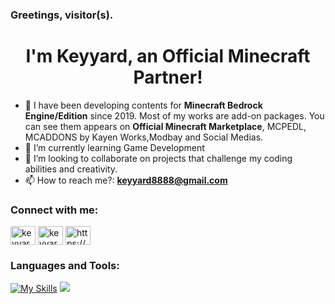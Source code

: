 ### Greetings, visitor(s).
<h1 align="center">I'm Keyyard, an Official Minecraft Partner!</h1>

- 🔭 I have been developing contents for **Minecraft Bedrock Engine/Edition** since 2019. Most of my works are add-on packages. You can see them appears on **Official Minecraft Marketplace**, MCPEDL, MCADDONS by Kayen Works,Modbay and Social Medias.
- 🌱 I’m currently learning Game Development
- 👯 I’m looking to collaborate on projects that challenge my coding abilities and creativity.
- 📫 How to reach me?: **keyyard8888@gmail.com** 

<h3 align="left">Connect with me:</h3>
<p align="left">
<a href="https://twitter.com/keyyard" target="blank"><img align="center" src="https://raw.githubusercontent.com/rahuldkjain/github-profile-readme-generator/master/src/images/icons/Social/twitter.svg" alt="keyyard" height="30" width="40" /></a>
<a href="https://www.youtube.com/c/keyyard" target="blank"><img align="center" src="https://raw.githubusercontent.com/rahuldkjain/github-profile-readme-generator/master/src/images/icons/Social/youtube.svg" alt="keyyard" height="30" width="40" /></a>
<a href="https://discord.gg/https://discord.gg/s2VfQr69uz" target="blank"><img align="center" src="https://raw.githubusercontent.com/rahuldkjain/github-profile-readme-generator/master/src/images/icons/Social/discord.svg" alt="https://discord.gg/s2VfQr69uz" height="30" width="40" /></a>
</p>
<h3 align="left">Languages and Tools:</h3>

[![My Skills](https://skillicons.dev/icons?i=js,html,css,blender,bootstrap,cs,express,flask,github,godot,md,mongodb,npm,py,ps,react,sqlite,tailwind,threejs,ts,unity,vite,vscode)](https://skillicons.dev)
![](https://komarev.com/ghpvc/?username=keyyard)
